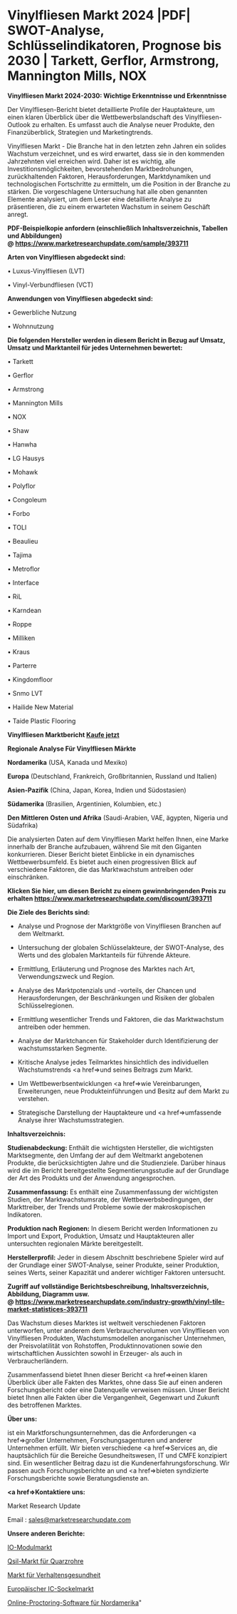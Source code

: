# Vinylfliesen Markt 2024 |PDF| SWOT-Analyse, Schlüsselindikatoren, Prognose bis 2030 | Tarkett, Gerflor, Armstrong, Mannington Mills, NOX

<strong>Vinylfliesen Markt 2024-2030: Wichtige Erkenntnisse und Erkenntnisse</strong>

Der Vinylfliesen-Bericht bietet detaillierte Profile der Hauptakteure, um einen klaren Überblick über die Wettbewerbslandschaft des Vinylfliesen-Outlook zu erhalten. Es umfasst auch die Analyse neuer Produkte, den Finanzüberblick, Strategien und Marketingtrends.

Vinylfliesen Markt - Die Branche hat in den letzten zehn Jahren ein solides Wachstum verzeichnet, und es wird erwartet, dass sie in den kommenden Jahrzehnten viel erreichen wird. Daher ist es wichtig, alle Investitionsmöglichkeiten, bevorstehenden Marktbedrohungen, zurückhaltenden Faktoren, Herausforderungen, Marktdynamiken und technologischen Fortschritte zu ermitteln, um die Position in der Branche zu stärken. Die vorgeschlagene Untersuchung hat alle oben genannten Elemente analysiert, um dem Leser eine detaillierte Analyse zu präsentieren, die zu einem erwarteten Wachstum in seinem Geschäft anregt.

<strong><b>PDF-Beispielkopie anfordern (einschließlich Inhaltsverzeichnis, Tabellen und Abbildungen) @ </b></strong><strong><a href=https://www.marketresearchupdate.com/sample/393711><strong>https://www.marketresearchupdate.com/sample/393711</u></a></strong></strong>

<strong>Arten von Vinylfliesen abgedeckt sind:</strong>

• Luxus-Vinylfliesen (LVT)

• Vinyl-Verbundfliesen (VCT)

<strong>Anwendungen von Vinylfliesen abgedeckt sind:</strong>

• Gewerbliche Nutzung

• Wohnnutzung

<strong>Die folgenden Hersteller werden in diesem Bericht in Bezug auf Umsatz, Umsatz und Marktanteil für jedes Unternehmen bewertet:</strong>

• Tarkett

• Gerflor

• Armstrong

• Mannington Mills

• NOX

• Shaw

• Hanwha

• LG Hausys

• Mohawk

• Polyflor

• Congoleum

• Forbo

• TOLI

• Beaulieu

• Tajima

• Metroflor

• Interface

• RiL

• Karndean

• Roppe

• Milliken

• Kraus

• Parterre

• Kingdomfloor

• Snmo LVT

• Hailide New Material

• Taide Plastic Flooring

<strong>Vinylfliesen Marktbericht <a href=https://www.marketresearchupdate.com/buynow/393711>Kaufe jetzt</a></strong>

<strong>Regionale Analyse Für Vinylfliesen Märkte</strong>

<strong>Nordamerika</strong> (USA, Kanada und Mexiko)

<strong>Europa</strong> (Deutschland, Frankreich, Großbritannien, Russland und Italien)

<strong>Asien-Pazifik</strong> (China, Japan, Korea, Indien und Südostasien)

<strong>Südamerika</strong> (Brasilien, Argentinien, Kolumbien, etc.)

<strong>Den Mittleren</strong> <strong>Osten und Afrika</strong> (Saudi-Arabien, VAE, ägypten, Nigeria und Südafrika)

Die analysierten Daten auf dem Vinylfliesen Markt helfen Ihnen, eine Marke innerhalb der Branche aufzubauen, während Sie mit den Giganten konkurrieren. Dieser Bericht bietet Einblicke in ein dynamisches Wettbewerbsumfeld. Es bietet auch einen progressiven Blick auf verschiedene Faktoren, die das Marktwachstum antreiben oder einschränken.

<strong>Klicken Sie hier, um diesen Bericht zu einem gewinnbringenden Preis zu erhalten
</strong><strong><a href=https://www.marketresearchupdate.com/discount/393711>https://www.marketresearchupdate.com/discount/393711</b></u></strong></a>

<strong>Die Ziele des Berichts sind:</strong>

- Analyse und Prognose der Marktgröße von Vinylfliesen Branchen auf dem Weltmarkt.

- Untersuchung der globalen Schlüsselakteure, der SWOT-Analyse, des Werts und des globalen Marktanteils für führende Akteure.

- Ermittlung, Erläuterung und Prognose des Marktes nach Art, Verwendungszweck und Region.

- Analyse des Marktpotenzials und -vorteils, der Chancen und Herausforderungen, der Beschränkungen und Risiken der globalen Schlüsselregionen.

- Ermittlung wesentlicher Trends und Faktoren, die das Marktwachstum antreiben oder hemmen.

- Analyse der Marktchancen für Stakeholder durch Identifizierung der wachstumsstarken Segmente.

- Kritische Analyse jedes Teilmarktes hinsichtlich des individuellen Wachstumstrends <a href=>und</a> seines Beitrags zum Markt.

- Um Wettbewerbsentwicklungen <a href=>wie</a> Vereinbarungen, Erweiterungen, neue Produkteinführungen und Besitz auf dem Markt zu verstehen.

- Strategische Darstellung der Hauptakteure und <a href=>umfas</a>sende Analyse ihrer Wachstumsstrategien.

<strong>Inhaltsverzeichnis:</strong>

<strong>Studienabdeckung:</strong> Enthält die wichtigsten Hersteller, die wichtigsten Marktsegmente, den Umfang der auf dem Weltmarkt angebotenen Produkte, die berücksichtigten Jahre und die Studienziele. Darüber hinaus wird die im Bericht bereitgestellte Segmentierungsstudie auf der Grundlage der Art des Produkts und der Anwendung angesprochen.

<strong>Zusammenfassung:</strong> Es enthält eine Zusammenfassung der wichtigsten Studien, der Marktwachstumsrate, der Wettbewerbsbedingungen, der Markttreiber, der Trends und Probleme sowie der makroskopischen Indikatoren.

<strong>Produktion nach Regionen:</strong> In diesem Bericht werden Informationen zu Import und Export, Produktion, Umsatz und Hauptakteuren aller untersuchten regionalen Märkte bereitgestellt.

<strong>Herstellerprofil:</strong> Jeder in diesem Abschnitt beschriebene Spieler wird auf der Grundlage einer SWOT-Analyse, seiner Produkte, seiner Produktion, seines Werts, seiner Kapazität und anderer wichtiger Faktoren untersucht.

<strong><b>Zugriff auf vollständige Berichtsbeschreibung, Inhaltsverzeichnis, Abbildung, Diagramm usw. @ </b></strong><strong><a href=https://www.marketresearchupdate.com/industry-growth/vinyl-tile-market-statistices-393711>https://www.marketresearchupdate.com/industry-growth/vinyl-tile-market-statistices-393711</a></strong>

Das Wachstum dieses Marktes ist weltweit verschiedenen Faktoren unterworfen, unter anderem dem Verbrauchervolumen von Vinylfliesen von Vinylfliesen Produkten, Wachstumsmodellen anorganischer Unternehmen, der Preisvolatilität von Rohstoffen, Produktinnovationen sowie den wirtschaftlichen Aussichten sowohl in Erzeuger- als auch in Verbraucherländern.

Zusammenfassend bietet Ihnen dieser Bericht <a href=>einen</a> klaren Überblick über alle Fakten des Marktes, ohne dass Sie auf einen anderen Forschungsbericht oder eine Datenquelle verweisen müssen. Unser Bericht bietet Ihnen alle Fakten über die Vergangenheit, Gegenwart und Zukunft des betroffenen Marktes.

<strong>Über uns:</strong>

 ist ein Marktforschungsunternehmen, das die Anforderungen <a href=>großer</a> Unternehmen, Forschungsagenturen und anderer Unternehmen erfüllt. Wir bieten verschiedene <a href=>Services</a> an, die hauptsächlich für die Bereiche Gesundheitswesen, IT und CMFE konzipiert sind. Ein wesentlicher Beitrag dazu ist die Kundenerfahrungsforschung. Wir passen auch Forschungsberichte an und <a href=>bieten</a> syndizierte Forschungsberichte sowie Beratungsdienste an.

<strong><a href=>Kontaktiere uns:</a></strong>

Market Research Update

Email : sales@marketresearchupdate.com

<strong>Unsere anderen Berichte:</strong>

<a href=https://www.linkedin.com/pulse/i-o-module-market-2023-latest-trending-industry>IO-Modulmarkt</a>

<a href=https://www.linkedin.com/pulse/quartz-tubing-qsil-market-outlooks-2023-size>Qsil-Markt für Quarzrohre</a>

<a href=https://www.linkedin.com/pulse/behavioral-health-market-size-share-outlook-growth-prospects>Markt für Verhaltensgesundheit</a>

<a href=https://www.linkedin.com/pulse/europe-ic-socket-market-report-covers-future>Europäischer IC-Sockelmarkt</a>

<a href=https://www.linkedin.com/pulse/north-america-online-proctoring-software>Online-Proctoring-Software für Nordamerika</a>"
